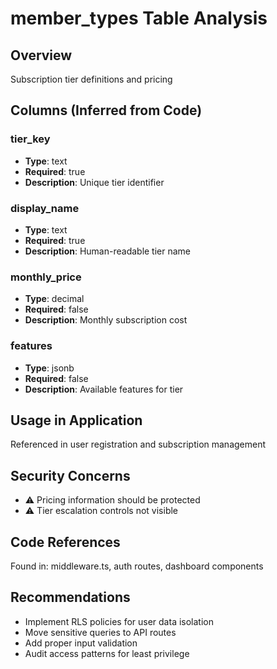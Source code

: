 # member_types Table Analysis

## Overview
Subscription tier definitions and pricing

## Columns (Inferred from Code)
### tier_key
- **Type**: text
- **Required**: true
- **Description**: Unique tier identifier

### display_name
- **Type**: text
- **Required**: true
- **Description**: Human-readable tier name

### monthly_price
- **Type**: decimal
- **Required**: false
- **Description**: Monthly subscription cost

### features
- **Type**: jsonb
- **Required**: false
- **Description**: Available features for tier

## Usage in Application
Referenced in user registration and subscription management

## Security Concerns
- ⚠️ Pricing information should be protected
- ⚠️ Tier escalation controls not visible

## Code References
Found in: middleware.ts, auth routes, dashboard components

## Recommendations
- Implement RLS policies for user data isolation
- Move sensitive queries to API routes
- Add proper input validation
- Audit access patterns for least privilege
